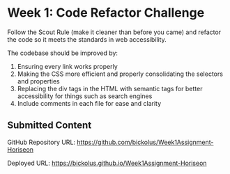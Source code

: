 # Week 1: Code Refactor Challenge

Follow the Scout Rule (make it cleaner than before you came) and refactor the code so it meets the standards in web accessibility.

The codebase should be improved by:
1. Ensuring every link works properly
2. Making the CSS more efficient and properly consolidating the selectors and properties
3. Replacing the div tags in the HTML with semantic tags for better accessibility for things such as search engines
4. Include comments in each file for ease and clarity

## Submitted Content

GitHub Repository URL: https://github.com/bickolus/Week1Assignment-Horiseon

Deployed URL: https://bickolus.github.io/Week1Assignment-Horiseon
